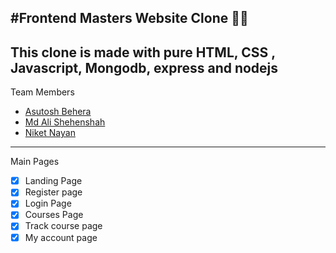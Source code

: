 #Frontend Masters Website Clone :technologist:
---

This clone is made with pure HTML, CSS , Javascript, Mongodb, express and nodejs
---

Team Members 
- [Asutosh Behera](https://github.com/asutoshb)
- [Md Ali Shehenshah](https://github.com/hello-snsa)
- [Niket Nayan](https://github.com/Niket1-1)
---

Main Pages
- [x] Landing Page 
- [x] Register page
- [x] Login Page
- [x] Courses Page
- [x] Track course page
- [x] My account page     
